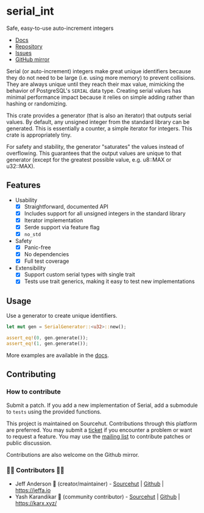 # serial_int

Safe, easy-to-use auto-increment integers

- [Docs](https://docs.rs/serial_int)
- [Repository](https://sr.ht/~jeffa/serial_int)
- [Issues](https://todo.sr.ht/~jeffa/serial_int)
- [GitHub mirror](https://github.com/JKAnderson409/serial_int)

Serial (or auto-increment) integers make great unique identifiers because they do
not need to be large (i.e. using more memory) to prevent collisions.  They are
always unique until they reach their max value, mimicking the behavior of
PostgreSQL's `SERIAL` data type. Creating serial values has minimal performance
impact because it relies on simple adding rather than hashing or randomizing.

This crate provides a generator (that is also an iterator) that outputs serial
values. By default, any unsigned integer from the standard library can be
generated. This is essentially a counter, a simple iterator for integers. This
crate is appropriately tiny.

For safety and stability, the generator "saturates" the values instead of
overflowing. This guarantees that the output values are unique to that generator
(except for the greatest possible value, e.g. u8::MAX or u32::MAX).

## Features

- Usability
  - [X] Straightforward, documented API
  - [X] Includes support for all unsigned integers in the standard library
  - [X] Iterator implementation
  - [X] Serde support via feature flag
  - [X] `no_std`
- Safety
  - [X] Panic-free
  - [X] No dependencies
  - [X] Full test coverage
- Extensibility
  - [X] Support custom serial types with single trait
  - [X] Tests use trait generics, making it easy to test new implementations

## Usage

Use a generator to create unique identifiers.

```rust
let mut gen = SerialGenerator::<u32>::new();

assert_eq!(0, gen.generate());
assert_eq!(1, gen.generate());
```

More examples are available in the [docs](https://docs.rs/serial_int/#examples).

## Contributing

### How to contribute

Submit a patch. If you add a new implementation of Serial, add a submodule to
`tests` using the provided functions.

This project is maintained on Sourcehut. Contributions through this platform are preferred. You may submit a [ticket](https://todo.sr.ht/~jeffa/serial_int) if you encounter a problem or want to request a feature. You may use the [mailing list](https://lists.sr.ht/~jeffa/serial_int) to contribute patches or public discussion.

Contributions are also welcome on the Github mirror.

### 🦀🔧 Contributors 🔧🦀

- Jeff Anderson 🐙 (creator/maintainer) - [Sourcehut](https://sr.ht/~jeffa/) | [Github](https://github.com/JKAnderson409) | https://jeffa.io
- Yash Karandikar 🧞 (community contributor) - [Sourcehut](https://lists.sr.ht/~karx) | [Github](https://github.com/karx1) | https://karx.xyz/
